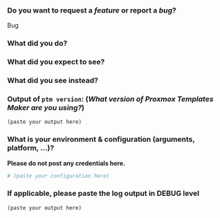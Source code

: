 <!-- PLEASE FOLLOW THE ISSUE TEMPLATE TO HELP TRIAGE AND SUPPORT! -->

### Do you want to request a *feature* or report a *bug*?

Bug

### What did you do?

<!--

HOW TO WRITE A GOOD BUG REPORT?

- Respect the issue template as much as possible.
- The title should be short and descriptive.
- Explain the conditions which led you to report this issue: the context.
- The context should lead to something, an idea or a problem that you’re facing.
- Remain clear and concise.
- Format your messages to help the reader focus on what matters and understand the structure of your message, use Markdown syntax https://help.github.com/articles/github-flavored-markdown

-->

### What did you expect to see?



### What did you see instead?



### Output of `ptm version`: (_What version of Proxmox Templates Maker are you using?_)

<!--
`latest` is not considered as a valid version.
-->

```
(paste your output here)
```

### What is your environment & configuration (arguments, platform, ...)?
**Please do not post any credentials here.**

```yaml
# (paste your configuration here)
```

<!--
Add more configuration information here.
-->


### If applicable, please paste the log output in DEBUG level

```
(paste your output here)
```